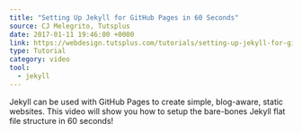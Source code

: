 ```yaml
---
title: "Setting Up Jekyll for GitHub Pages in 60 Seconds"
source: CJ Melegrito, Tutsplus
date: 2017-01-11 19:46:00 +0000
link: https://webdesign.tutsplus.com/tutorials/setting-up-jekyll-for-github-pages-in-60-seconds--cms-27256
type: Tutorial
category: video
tool:
  - jekyll
---
```

Jekyll can be used with GitHub Pages to create simple, blog-aware, static websites. This video will show you how to setup the bare-bones Jekyll flat file structure in 60 seconds!





